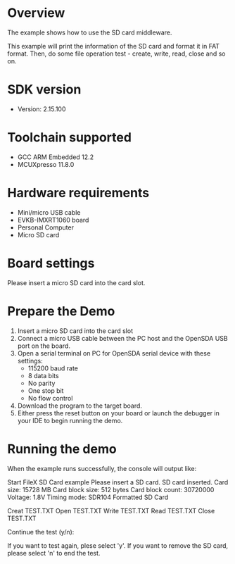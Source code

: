 Overview
========
The example shows how to use the SD card middleware.

This example will print the information of the SD card and format it
in FAT format. Then, do some file operation test - create, write,
read, close and so on.


SDK version
===========
- Version: 2.15.100

Toolchain supported
===================
- GCC ARM Embedded  12.2
- MCUXpresso  11.8.0

Hardware requirements
=====================
- Mini/micro USB cable
- EVKB-IMXRT1060 board
- Personal Computer
- Micro SD card

Board settings
==============
Please insert a micro SD card into the card slot.

Prepare the Demo
================
1.  Insert a micro SD card into the card slot
2.  Connect a micro USB cable between the PC host and the OpenSDA USB port on the board.
3.  Open a serial terminal on PC for OpenSDA serial device with these settings:
    - 115200 baud rate
    - 8 data bits
    - No parity
    - One stop bit
    - No flow control
4.  Download the program to the target board.
5.  Either press the reset button on your board or launch the debugger in your IDE to begin running the demo.

Running the demo
================
When the example runs successfully, the console will output like:

Start FileX SD Card example
Please insert a SD card.
SD card inserted.
Card size: 15728 MB
Card block size: 512 bytes
Card block count: 30720000
Voltage: 1.8V
Timing mode: SDR104
Formatted SD Card

Creat TEST.TXT
Open TEST.TXT
Write TEST.TXT
Read TEST.TXT
Close TEST.TXT

Continue the test (y/n):

If you want to test again, plese select 'y'.
If you want to remove the SD card, please select 'n' to end the test.
